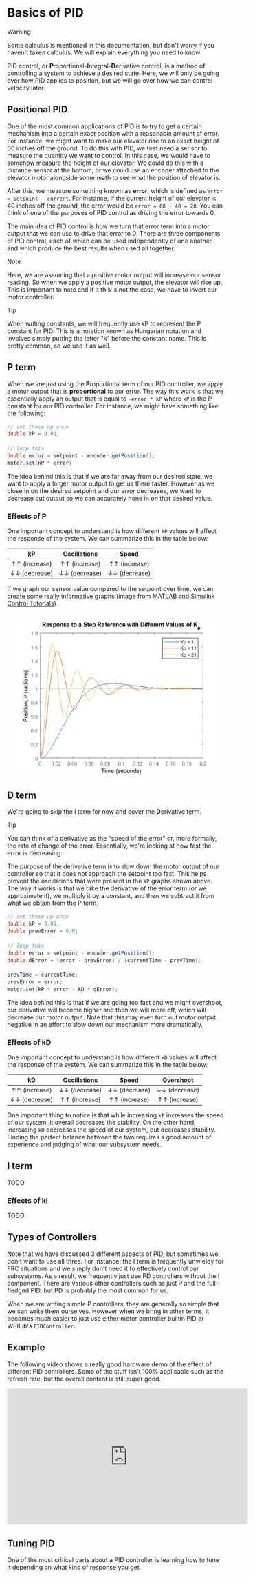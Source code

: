 # Basics of PID

> [!WARNING]
> Some calculus is mentioned in this documentation, but don't worry if you haven't taken calculus. We will explain everything you need to know

PID control, or **P**roportional-**I**ntegral-**D**erivative control, is a method of controlling a system to achieve a desired state. Here, we will only be going over how PID applies to position, but we will go over how we can control velocity later.

## Positional PID

One of the most common applications of PID is to try to get a certain mechanism into a certain exact position with a reasonable amount of error. For instance, we might want to make our elevator rise to an exact height of 60 inches off the ground. To do this with PID, we first need a sensor to measure the quantity we want to control. In this case, we would have to somehow measure the height of our elevator. We could do this with a distance sensor at the bottom, or we could use an encoder attached to the elevator motor alongside some math to see what the position of elevator is.

After this, we measure something known as **error**, which is defined as `error = setpoint - current`. For instance, if the current height of our elevator is 40 inches off the ground, the error would be `error = 60 - 40 = 20`. You can think of one of the purposes of PID control as driving the error towards 0.

The main idea of PID control is how we turn that error term into a motor output that we can use to drive that error to 0. There are three components of PID control, each of which can be used independently of one another, and which produce the best results when used all together.

> [!NOTE]
> Here, we are assuming that a positive motor output will increase our sensor reading. So when we apply a positive motor output, the elevator will rise up. This is important to note and if it this is not the case, we have to invert our motor controller.

> [!TIP]
> When writing constants, we will frequently use kP to represent the P constant for PID. This is a notation known as Hungarian notation and involves simply putting the letter "k" before the constant name. This is pretty common, so we use it as well.

## P term

When we are just using the **P**roportional term of our PID controller, we apply a motor output that is **proportional** to our error. The way this work is that we essentially apply an output that is equal to `-error * kP` where `kP` is the P constant for our PID controller. For instance, we might have something like the following:

```java
// set these up once
double kP = 0.01;

// loop this
double error = setpoint - encoder.getPosition();
motor.set(kP * error)
```

The idea behind this is that if we are far away from our desired state, we want to apply a larger motor output to get us there faster. However as we close in on the desired setpoint and our error decreases, we want to decrease out output so we can accurately hone in on that desired value.

### Effects of P

One important concept to understand is how different `kP` values will affect the response of the system. We can summarize this in the table below:

| kP | Oscillations | Speed |
| :-: | :-: | :-: |
| ↑↑ (increase) | ↑↑ (increase) | ↑↑ (increase) |
| ↓↓ (decrease) | ↓↓ (decrease) | ↓↓ (decrease) |

If we graph our sensor value compared to the setpoint over time, we can create some really informative graphs (image from [MATLAB and Simulink Control Tutorials](http://ctms.engin.umich.edu/CTMS/index.php?example=MotorPosition&section=ControlPID))

![PID Graphs for differing kP](img/graphs_p.png)

## D term

We're going to skip the I term for now and cover the **D**erivative term.

> [!TIP]
> You can think of a derivative as the "speed of the error" or, more formally, the rate of change of the error. Essentially, we're looking at how fast the error is decreasing.

The purpose of the derivative term is to slow down the motor output of our controller so that it does not approach the setpoint too fast. This helps prevent the oscillations that were present in the `kP` graphs shown above. The way it works is that we take the derivative of the error term (or we approximate it), we multiply it by a constant, and then we subtract it from what we obtain from the P term.

```java
// set these up once
double kP = 0.01;
double prevError = 0.0;

// loop this
double error = setpoint - encoder.getPosition();
double dError = (error - prevError) / (currentTime - prevTime);

prevTime = currentTime;
prevError = error;
motor.set(kP * error - kD * dError);
```

The idea behind this is that if we are going too fast and we might overshoot, our derivative will become higher and then we will more off, which will decrease our motor output. Note that this may even turn out motor output negative in an effort to slow down our mechanism more dramatically.

### Effects of kD

One important concept to understand is how different `kD` values will affect the response of the system. We can summarize this in the table below:

| kD | Oscillations | Speed | Overshoot |
| :-: | :-: | :-: | :-: |
| ↑↑ (increase) | ↓↓ (decrease) | ↓↓ (decrease) | ↓↓ (decrease) |
| ↓↓ (decrease) | ↑↑ (increase) | ↑↑ (increase) | ↑↑ (increase) |

One important thing to notice is that while increasing `kP` increases the speed of our system, it overall decreases the stability. On the other hand, increasing `kD` decreases the speed of our system, but decreases stability. Finding the perfect balance between the two requires a good amount of experience and judging of what our subsystem needs.

## I term

TODO

### Effects of kI

TODO

## Types of Controllers

Note that we have discussed 3 different aspects of PID, but sometimes we don't want to use all three. For instance, the I term is frequently unwieldy for FRC situations and we simply don't need it to effectively control our subsystems. As a result, we frequently just use PD controllers without the I component. There are various other controllers such as just P and the full-fledged PID, but PD is probably the most common for us.

When we are writing simple P controllers, they are generally so simple that we can write them ourselves. However when we bring in other terms, it becomes much easier to just use either motor controller builtin PID or WPILib's `PIDController`.

## Example

The following video shows a really good hardware demo of the effect of different PID controllers. Some of the stuff isn't 100% applicable such as the refresh rate, but the overall content is still super good.

<iframe width="560" height="315" src="https://www.youtube.com/embed/fusr9eTceEo" frameborder="0" allow="accelerometer; autoplay; encrypted-media; gyroscope; picture-in-picture" allowfullscreen></iframe>

## Tuning PID

One of the most critical parts about a PID controller is learning how to tune it depending on what kind of response you get.
